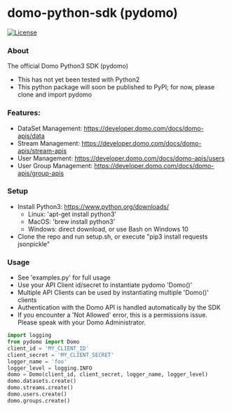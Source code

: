 # domo-python-sdk (pydomo)
[![License](https://img.shields.io/badge/license-MIT-blue.svg?style=flat)](http://www.opensource.org/licenses/MIT)

### About

The official Domo Python3 SDK (pydomo)
* This has not yet been tested with Python2
* This python package will soon be published to PyPI; for now, please clone and import pydomo

### Features:
* DataSet Management: https://developer.domo.com/docs/domo-apis/data
* Stream Management: https://developer.domo.com/docs/domo-apis/stream-apis
* User Management: https://developer.domo.com/docs/domo-apis/users
* User Group Management: https://developer.domo.com/docs/domo-apis/group-apis

### Setup
* Install Python3: https://www.python.org/downloads/
    * Linux: 'apt-get install python3'
    * MacOS: 'brew install python3'
    * Windows: direct download, or use Bash on Windows 10
* Clone the repo and run setup.sh, or execute "pip3 install requests jsonpickle"

### Usage
* See 'examples.py' for full usage
* Use your API Client id/secret to instantiate pydomo 'Domo()'
* Multiple API Clients can be used by instantiating multiple 'Domo()' clients
* Authentication with the Domo API is handled automatically by the SDK
* If you encounter a 'Not Allowed' error, this is a permissions issue. Please speak with your Domo Administrator.
```python
import logging
from pydomo import Domo
client_id = 'MY_CLIENT_ID'
client_secret = 'MY_CLIENT_SECRET'
logger_name = 'foo'
logger_level = logging.INFO
domo = Domo(client_id, client_secret, logger_name, logger_level)
domo.datasets.create()
domo.streams.create()
domo.users.create()
domo.groups.create()
```
